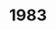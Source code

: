 ---
title: '1983'
countries:
- country: AUT
  indice: 0.3151482829648877
- country: DNK
  indice: 0.3714142470568607
- country: FIN
  indice: 0.29647965514989216
- country: FRA
  indice: 0.37833751260028153
- country: KOR
  indice: 0.25522207595090596
- country: NLD
  indice: 0.3710039349744402
- country: NZL
  indice: 0.3135743612109544
- country: NOR
  indice: 0.3270337788063834
- country: SWE
  indice: 0.34730424234259544
- country: CHN
  indice: 0.16828080616799668
---